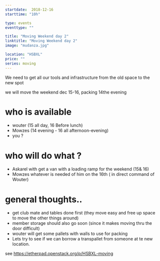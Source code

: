 ```yaml
---
startdate:  2018-12-16
starttime: "10h"

type: events
eventtype: ""

title: "Moving Weekend day 2"
linktitle: "Moving Weekend day 2"
image: "mudanza.jpg"

location: "HSBXL"
price: ""
series: moving
---
```



We need to get all our tools and infrastructure from the old space to the new spot 

we will move the weekend dec 15-16, packing 14the evening 

# who is available

- wouter (15 all day, 16 Before lunch)  
- Mowzes (14 evening  - 16 all afternoon-evening)  
- you ?  

# who will do what ?

- Askarel with get a van with a loading ramp for the weekend (15& 16)  
- Mowzes whatever is needed of him  on the 16th ( in direct command of Wouter)  



# general thoughts..

- get club mate and tables done first (they move easy and free up space to move the other things around) 
- member storage should also go soon (since it makes moving thru the door difficult) 
- wouter will get some pallets with walls to use for packing 
- Lets try to see if we can borrow a transpallet from someone at te new location. 

see https://etherpad.openstack.org/p/HSBXL-moving
